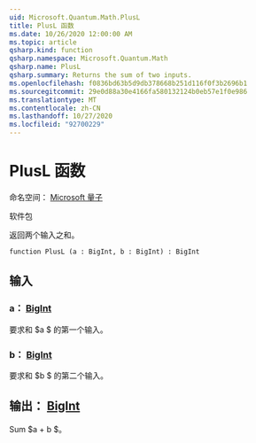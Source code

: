 ```yaml
---
uid: Microsoft.Quantum.Math.PlusL
title: PlusL 函数
ms.date: 10/26/2020 12:00:00 AM
ms.topic: article
qsharp.kind: function
qsharp.namespace: Microsoft.Quantum.Math
qsharp.name: PlusL
qsharp.summary: Returns the sum of two inputs.
ms.openlocfilehash: f0836bd63b5d9db378668b251d116f0f3b2696b1
ms.sourcegitcommit: 29e0d88a30e4166fa580132124b0eb57e1f0e986
ms.translationtype: MT
ms.contentlocale: zh-CN
ms.lasthandoff: 10/27/2020
ms.locfileid: "92700229"
---
```

# <a name="plusl-function"></a>PlusL 函数

命名空间： [Microsoft 量子](xref:Microsoft.Quantum.Math)

软件包 [](https://nuget.org/packages/)


返回两个输入之和。

```qsharp
function PlusL (a : BigInt, b : BigInt) : BigInt
```


## <a name="input"></a>输入

### <a name="a--bigint"></a>a： [BigInt](xref:microsoft.quantum.lang-ref.bigint)

要求和 $a $ 的第一个输入。


### <a name="b--bigint"></a>b： [BigInt](xref:microsoft.quantum.lang-ref.bigint)

要求和 $b $ 的第二个输入。



## <a name="output--bigint"></a>输出： [BigInt](xref:microsoft.quantum.lang-ref.bigint)

Sum $a + b $。